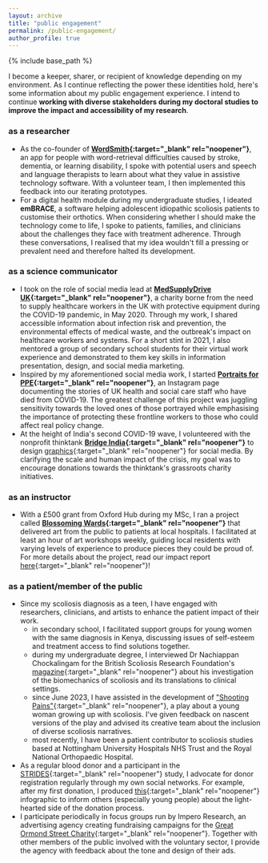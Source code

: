 ```yaml
---
layout: archive
title: "public engagement"
permalink: /public-engagement/
author_profile: true
---
```


{% include base_path %}

I become a keeper, sharer, or recipient of knowledge depending on my environment. As I continue reflecting the power these identities hold, here's some information about my public engagement experience. I intend to continue **working with diverse stakeholders during my doctoral studies to improve the impact and accessibility of my research**.

### as a researcher
* As the co-founder of <b>[WordSmith](https://www.wordsmithtech.com/){:target="_blank" rel="noopener"}</b>, an app for people with word-retrieval difficulties caused by stroke, dementia, or learning disability, I spoke with potential users and speech and language therapists to learn about what they value in assistive technology software. With a volunteer team, I then implemented this feedback into our iterating prototypes. 
* For a digital health module during my undergraduate studies, I ideated <b>emBRACE</b>, a software helping adolescent idiopathic scoliosis patients to customise their orthotics. When considering whether I should make the technology come to life, I spoke to patients, families, and clinicians about the challenges they face with treatment adherence. Through these conversations, I realised that my idea wouldn't fill a pressing or prevalent need and therefore halted its development.

### as a science communicator
* I took on the role of social media lead at <b>[MedSupplyDrive UK](https://www.medsupplydrive.org.uk/){:target="_blank" rel="noopener"}</b>, a charity borne from the need to supply healthcare workers in the UK with protective equipment during the COVID-19 pandemic, in May 2020. Through my work, I shared accessible information about infection risk and prevention, the environmental effects of medical waste, and the outbreak's impact on healthcare workers and systems. For a short stint in 2021, I also mentored a group of secondary school students for their virtual work experience and demonstrated to them key skills in information presentation, design, and social media marketing.
* Inspired by my aforementioned social media work, I started <b>[Portraits for PPE](https://www.instagram.com/p/CJl1uUthWFi/?img_index=1){:target="_blank" rel="noopener"}</b>, an Instagram page documenting the stories of UK health and social care staff who have died from COVID-19. The greatest challenge of this project was juggling sensitivity towards the loved ones of those portrayed while emphasising the importance of protecting these frontline workers to those who could affect real policy change. 
* At the height of India's second COVID-19 wave, I volunteered with the nonprofit thinktank <b>[Bridge India](https://www.bridgeindia.org.uk/){:target="_blank" rel="noopener"}</b> to design [graphics](https://www.instagram.com/p/COvLEwdnPze/){:target="_blank" rel="noopener"} for social media. By clarifying the scale and human impact of the crisis, my goal was to encourage donations towards the thinktank's grassroots charity initiatives.

### as an instructor
* With a £500 grant from Oxford Hub during my MSc, I ran a project called <b>[Blossoming Wards](https://blossomingwards.wordpress.com/){:target="_blank" rel="noopener"}</b> that delivered art from the public to patients at local hospitals. I facilitated at least an hour of art workshops weekly, guiding local residents with varying levels of experience to produce pieces they could be proud of. For more details about the project, read our impact report [here](https://www.linkedin.com/feed/update/urn:li:activity:7104204730624524288/){:target="_blank" rel="noopener"}!

### as a patient/member of the public
* Since my scoliosis diagnosis as a teen, I have engaged with researchers, clinicians, and artists to enhance the patient impact of their work.
  * in secondary school, I facilitated support groups for young women with the same diagnosis in Kenya, discussing issues of self-esteem and treatment access to find solutions together.
  * during my undergraduate degree, I interviewed Dr Nachiappan Chockalingam for the British Scoliosis Research Foundation's [magazine](https://sauk.org.uk/wp-content/uploads/2021/07/Backbone-103.pdf){:target="_blank" rel="noopener"} about his investigation of the biomechanics of scoliosis and its translations to clinical settings.
  * since June 2023, I have assisted in the development of ["Shooting Pains"](https://www.facebook.com/photo/?fbid=658446682975921&set=a.390196863134239){:target="_blank" rel="noopener"}, a play about a young woman growing up with scoliosis. I've given feedback on nascent versions of the play and advised its creative team about the inclusion of diverse scoliosis narratives.
  * most recently, I have been a patient contributor to scoliosis studies based at Nottingham University Hospitals NHS Trust and the Royal National Orthopaedic Hospital.
* As a regular blood donor and a participant in the [STRIDES](https://www.strides-study.org.uk/){:target="_blank" rel="noopener"} study, I advocate for donor registration regularly through my own social networks. For example, after my first donation, I produced [this](https://wmjlwuh.medium.com/i-did-it-for-the-chocolate-dbca8c7c0f83){:target="_blank" rel="noopener"} infographic to inform others (especially young people) about the light-hearted side of the donation process.
* I participate periodically in focus groups run by Impero Research, an advertising agency creating fundraising campaigns for the [Great Ormond Street Charity](https://www.gosh.org/){:target="_blank" rel="noopener"}. Together with other members of the public involved with the voluntary sector, I provide the agency with feedback about the tone and design of their ads.

